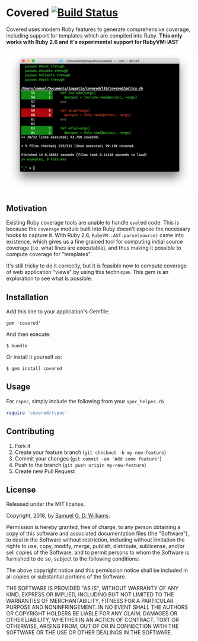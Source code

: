# Covered [![Build Status](https://travis-ci.com/ioquatix/covered.svg)](https://travis-ci.com/ioquatix/covered)

Covered uses modern Ruby features to generate comprehensive coverage, including support for templates which are compiled into Ruby. **This only works with Ruby 2.6 and it's experimental support for RubyVM::AST**

![Screenshot](media/example.png)

## Motivation

Existing Ruby coverage tools are unable to handle `eval`ed code. This is because the `coverage` module built into Ruby doesn't expose the necessary hooks to capture it. With Ruby 2.6, `RubyVM::AST.parse(source)` came into existence, which gives us a fine grained tool for computing initial source coverage (i.e. what lines are executable), and thus making it possible to compute coverage for "templates".

It's still tricky to do it correctly, but it is feasible now to compute coverage of web application "views" by using this technique. This gem is an exploration to see what is possible.

## Installation

Add this line to your application's Gemfile:

	gem 'covered'

And then execute:

	$ bundle

Or install it yourself as:

	$ gem install covered

## Usage

For `rspec`, simply include the following from your `spec_helper.rb`

```ruby
require 'covered/rspec'
```

## Contributing

1. Fork it
2. Create your feature branch (`git checkout -b my-new-feature`)
3. Commit your changes (`git commit -am 'Add some feature'`)
4. Push to the branch (`git push origin my-new-feature`)
5. Create new Pull Request

## License

Released under the MIT license.

Copyright, 2018, by [Samuel G. D. Williams](http://www.codeotaku.com/samuel-williams).

Permission is hereby granted, free of charge, to any person obtaining a copy
of this software and associated documentation files (the "Software"), to deal
in the Software without restriction, including without limitation the rights
to use, copy, modify, merge, publish, distribute, sublicense, and/or sell
copies of the Software, and to permit persons to whom the Software is
furnished to do so, subject to the following conditions:

The above copyright notice and this permission notice shall be included in
all copies or substantial portions of the Software.

THE SOFTWARE IS PROVIDED "AS IS", WITHOUT WARRANTY OF ANY KIND, EXPRESS OR
IMPLIED, INCLUDING BUT NOT LIMITED TO THE WARRANTIES OF MERCHANTABILITY,
FITNESS FOR A PARTICULAR PURPOSE AND NONINFRINGEMENT. IN NO EVENT SHALL THE
AUTHORS OR COPYRIGHT HOLDERS BE LIABLE FOR ANY CLAIM, DAMAGES OR OTHER
LIABILITY, WHETHER IN AN ACTION OF CONTRACT, TORT OR OTHERWISE, ARISING FROM,
OUT OF OR IN CONNECTION WITH THE SOFTWARE OR THE USE OR OTHER DEALINGS IN
THE SOFTWARE.
